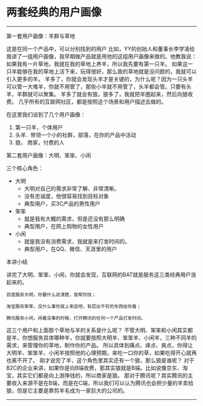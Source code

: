 # 两套经典的用户画像

---


第一套用户画像：羊群与草地

这是在同一个产品中，可以分别找到的用户
比如，YY的创始人和董事长李学凌给我讲了一组用户画像，我早期做产品就是用他的这组用户画像来做的。他教我说：
如果我有一片草地，我就在我的草地上养羊，所以我先要有第一只羊。 如果这一只羊能够在我的草地上活下来，玩得很好，那么我的草地就是没问题的，我就可以引入更多的羊。 羊多了，你就会发现头羊才是关键的，为什么呢？因为一只头羊可以管一大堆羊，你就不用管了，那些小羊就不用管了，头羊都会管。只要有头羊，羊群就可以聚集。 羊多了就会有狼，狼多了，我就把羊圈起来，然后向狼收费。
几乎所有的互联网社区，都是按照这个场景和用户描述去做的。

在这里我们谈到了几个用户画像： 
1. 第一只羊，个体用户
2. 头羊.  带领一个小的社群，部落，在你的产品中活动
3. 狼， 商家，付费的人


第二套用户画像：大明、笨笨、小闲

三个核心角色：
- 大明 
	- 大明对自己的需求非常了解、非常清晰。
	- 没有忠诚度，他很容易找到目标对象
	- 典型用户，买3C产品的男性用户
- 笨笨
	- 就是我有大概的需求，但是还没有那么明确
	- 典型用户，在网上购物的女性用户
- 小闲
	- 就是我没有消费需求，我就是来打发时间的。
	- 典型用户，在QQ、微信、天涯里的用户

本讲小结

讲完了大明、笨笨、小闲，你就会发现，互联网的BAT就是服务这三类经典用户涨起来的。

	百度服务大明，你要什么说清楚，我帮你找；

	淘宝服务笨笨，没什么事你就上来逛吧，有层出不穷的东西给你看；

	腾讯服务小闲，闲着没事的时候，打开腾讯的任何一个产品打发时间。
这三个用户和上面那个草地与羊的关系是什么呢？
不管大明、笨笨和小闲其实都是羊，你想服务具体哪种羊，你就要按照大明羊、笨笨羊、小闲羊，三种不同羊的需求，来管理你的草地，制作你的产品。
所以具体到痛点、痒点、爽点，你得让大明羊、笨笨羊、小闲羊按照他的心理预期，来吃一口你的草，如果吃得开心就再也离不开了。
刚才说完了羊，这个角色里其实还有一个狼，那么狼是谁呢？
对于B2C的企业来讲，如果你是向B端收费，那其实狼就是B端。比如说像京东、淘宝，其实它们都是向上游挣钱的，所以商家是狼。
那对于腾讯呢？其实腾讯的主要收入来源不是在B端，而是在C端，所以我们可以认为腾讯也会把少量的羊卖给狼，但是它主要是靠剪羊毛成为一家巨大的公司的。


---

